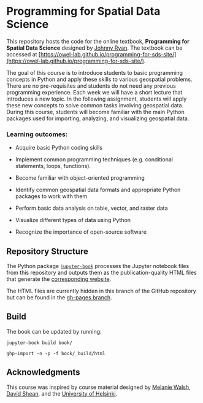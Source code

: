 # Programming for Spatial Data Science

This repository hosts the code for the online textbook, **Programming for Spatial Data Science** designed by [Johnny Ryan](https://www.johnny-ryan.com/). The textbook can be accessed at [https://owel-lab.github.io/programming-for-sds-site/](https://owel-lab.github.io/programming-for-sds-site/). 

The goal of this course is to introduce students to basic programming concepts in Python and apply these skills to various geospatial problems. There are no pre-requisites and students do not need any previous programming experience. Each week we will have a short lecture that introduces a new topic. In the following assignment, students will apply these new concepts to solve common tasks involving geospatial data. During this course, students will become familiar with the main Python packages used for importing, analyzing, and visualizing geospatial data.

### Learning outcomes:

* Acquire basic Python coding skills

* Implement common programming techniques (e.g. conditional statements, loops, functions).

* Become familiar with object-oriented programming

* Identify common geospatial data formats and appropriate Python packages to work with them

* Perform basic data analysis on table, vector, and raster data

* Visualize different types of data using Python

* Recognize the importance of open-source software

## Repository Structure

The Python package [`jupyter-book`](https://jupyterbook.org/intro.html#install-jupyter-book) processes the Jupyter notebook files from this repository and outputs them as the publication-quality HTML files that generate the [corresponding website](https://owel-lab.github.io/programming-for-sds-site/).

The HTML files are currently hidden in this branch of the GitHub repository but can be found in the [gh-pages branch](https://github.com/owel-lab/programming-for-sds-site/tree/gh-pages).

## Build

The book can be updated by running:

`jupyter-book build book/`

`ghp-import -n -p -f book/_build/html`

## Acknowledgments

This course was inspired by course material designed by [Melanie Walsh](https://melaniewalsh.github.io/Intro-Cultural-Analytics/welcome.html), [David Shean](https://github.com/UW-GDA/gda_course_2021), and the [University of Helsinki](https://geo-python-site.readthedocs.io/en/latest/). 





